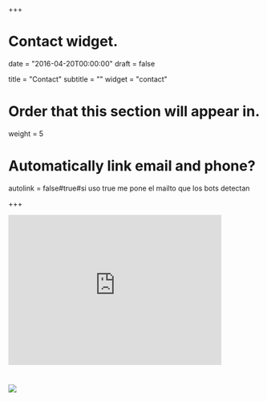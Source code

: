 +++
# Contact widget.

date = "2016-04-20T00:00:00"
draft = false

title = "Contact"
subtitle = ""
widget = "contact"

# Order that this section will appear in.
weight = 5

# Automatically link email and phone?
autolink = false#true#si uso true me pone el mailto que los bots detectan

+++

<iframe marginheight="0" marginwidth="0" frameborder="0" height="300" scrolling="no" width="425" src="https://www.google.com/maps/embed?pb=!1m18!1m12!1m3!1d5379.18842604409!2d-122.34193110456792!3d47.614579545248496!2m3!1f0!2f0!3f0!3m2!1i1024!2i768!4f13.1!3m3!1m2!1s0x0%3A0x9c9e05da1d0b61ab!2sAmazon+-+Doppler!5e0!3m2!1sfr!2sus!4v1529868606048"></iframe>



# <img src="/img/email_addss_SM.png" >
